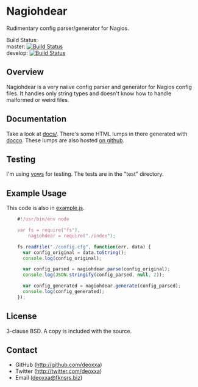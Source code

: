 Nagiohdear
==========

Rudimentary config parser/generator for Nagios.

Build Status:  
master: [![Build Status](https://secure.travis-ci.org/deoxxa/nagiohdear.png?branch=master)](http://travis-ci.org/deoxxa/nagiohdear)  
develop: [![Build Status](https://secure.travis-ci.org/deoxxa/nagiohdear.png?branch=develop)](http://travis-ci.org/deoxxa/nagiohdear)  

Overview
--------

Nagiohdear is a very naiive config parser and generator for Nagios config files.
It handles only string types and doesn't know how to handle malformed or weird
files.

Documentation
-------------

Take a look at [docs/](docs/). There's some HTML lumps in there generated with
[docco](http://jashkenas.github.com/docco/). These lumps are also hosted
[on github](http://deoxxa.github.com/nagiohdear).

Testing
-------

I'm using [vows](http://vowsjs.org/) for testing. The tests are in the "test"
directory.

Example Usage
-------------

This code is also in [example.js](example.js).

```javascript
    #!/usr/bin/env node

    var fs = require("fs"),
        nagiohdear = require("./index");

    fs.readFile("./config.cfg", function(err, data) {
      var config_original = data.toString();
      console.log(config_original);

      var config_parsed = nagiohdear.parse(config_original);
      console.log(JSON.stringify(config_parsed, null, 2));

      var config_generated = nagiohdear.generate(config_parsed);
      console.log(config_generated);
    });
```

License
------- 

3-clause BSD. A copy is included with the source.

Contact
-------

* GitHub (http://github.com/deoxxa)
* Twitter (http://twitter.com/deoxxa)
* Email (deoxxa@fknsrs.biz)
